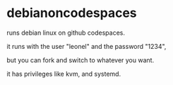 # debianoncodespaces
runs debian linux on github codespaces.

it runs with the user "leonel" and the password "1234", 

but you can fork and switch to whatever you want.

it has privileges like kvm, and systemd.
